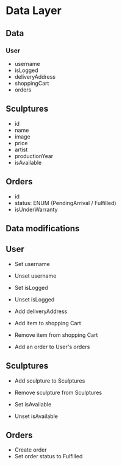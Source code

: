 # Data Layer

## Data

### User

- username
- isLogged
- deliveryAddress
- shoppingCart
- orders

## Sculptures

- id
- name
- image
- price
- artist
- productionYear
- isAvailable

## Orders

- id
- status: ENUM (PendingArrival / Fulfilled)
- isUnderWarranty

## Data modifications

## User

- Set username
- Unset username
- Set isLogged
- Unset isLogged

- Add deliveryAddress
- Add item to shopping Cart
- Remove item from shopping Cart
- Add an order to User's orders

## Sculptures

- Add sculpture to Sculptures
- Remove sculpture from Sculptures

- Set isAvailable
- Unset isAvailable

## Orders

- Create order
- Set order status to Fulfilled
